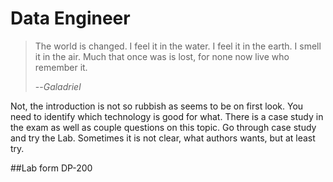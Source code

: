 # Data Engineer

> The world is changed. I feel it in the water. I feel it in the earth. I smell it in the air. Much that once was is lost, for none now live who remember it.
>
> --<cite>Galadriel</cite>

Not, the introduction is not so rubbish as seems to be on first look. You need to identify which technology is good for what. There is a case study in the exam as well as couple questions on this topic. Go through case study and try the Lab. Sometimes it is not clear, what authors wants, but at least try.

##Lab form DP-200
